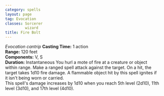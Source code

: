 ```yaml
---
category: spells
layout: page
tag: Evocation
classes: Sorcerer
         wizard
title: Fire Bolt 
---
```

_Evocation cantrip_ 
**Casting Time:** 1 action    
**Range:** 120 feet    
**Components:** V, S    
**Duration:** Instantaneous 
You hurl a mote of fire at a creature or object within range. Make a ranged spell attack against the target. On a hit, the target takes 1d10 fire damage. A flammable object hit by this spell ignites if it isn't being worn or carried.    
This spell's damage increases by 1d10 when you reach 5th level (2d10), 11th level (3d10), and 17th level (4d10).